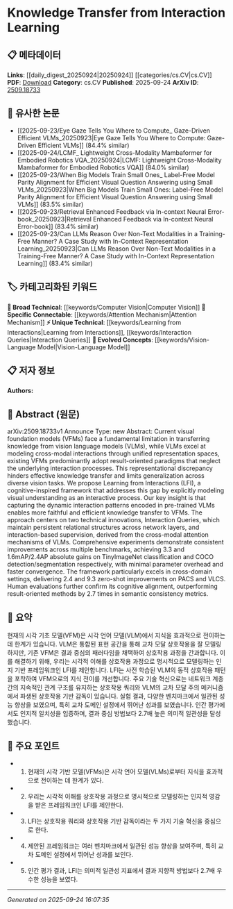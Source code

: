 <!-- KEYWORD_LINKING_METADATA:
{
  "processed_timestamp": "2025-09-24T16:07:35.767280",
  "vocabulary_version": "1.0",
  "selected_keywords": [
    "Computer Vision",
    "Vision-Language Model",
    "Learning from Interactions",
    "Interaction Queries",
    "Attention Mechanism"
  ],
  "rejected_keywords": [],
  "similarity_scores": {
    "Computer Vision": 0.75,
    "Vision-Language Model": 0.85,
    "Learning from Interactions": 0.8,
    "Interaction Queries": 0.78,
    "Attention Mechanism": 0.82
  },
  "extraction_method": "AI_prompt_based",
  "budget_applied": true,
  "candidates_json": {
    "candidates": [
      {
        "surface": "Visual Foundation Models",
        "canonical": "Computer Vision",
        "aliases": [
          "VFMs"
        ],
        "category": "broad_technical",
        "rationale": "Links to a broad technical category relevant to the paper's focus on visual models.",
        "novelty_score": 0.3,
        "connectivity_score": 0.85,
        "specificity_score": 0.6,
        "link_intent_score": 0.75
      },
      {
        "surface": "Vision Language Models",
        "canonical": "Vision-Language Model",
        "aliases": [
          "VLMs"
        ],
        "category": "evolved_concepts",
        "rationale": "Represents an evolved concept crucial for understanding cross-modal interactions discussed in the paper.",
        "novelty_score": 0.4,
        "connectivity_score": 0.9,
        "specificity_score": 0.8,
        "link_intent_score": 0.85
      },
      {
        "surface": "Learning from Interactions",
        "canonical": "Learning from Interactions",
        "aliases": [
          "LFI"
        ],
        "category": "unique_technical",
        "rationale": "Introduces a novel framework specific to the paper, enhancing understanding of interaction-based learning.",
        "novelty_score": 0.75,
        "connectivity_score": 0.7,
        "specificity_score": 0.85,
        "link_intent_score": 0.8
      },
      {
        "surface": "Interaction Queries",
        "canonical": "Interaction Queries",
        "aliases": [],
        "category": "unique_technical",
        "rationale": "A unique technical term introduced in the paper, essential for understanding the proposed framework.",
        "novelty_score": 0.7,
        "connectivity_score": 0.65,
        "specificity_score": 0.8,
        "link_intent_score": 0.78
      },
      {
        "surface": "Cross-modal Attention Mechanisms",
        "canonical": "Attention Mechanism",
        "aliases": [
          "Cross-modal Attention"
        ],
        "category": "specific_connectable",
        "rationale": "Connects to existing knowledge on attention mechanisms, crucial for cross-modal learning.",
        "novelty_score": 0.5,
        "connectivity_score": 0.88,
        "specificity_score": 0.75,
        "link_intent_score": 0.82
      }
    ],
    "ban_list_suggestions": [
      "result-oriented paradigms",
      "semantic consistency metrics"
    ]
  },
  "decisions": [
    {
      "candidate_surface": "Visual Foundation Models",
      "resolved_canonical": "Computer Vision",
      "decision": "linked",
      "scores": {
        "novelty": 0.3,
        "connectivity": 0.85,
        "specificity": 0.6,
        "link_intent": 0.75
      }
    },
    {
      "candidate_surface": "Vision Language Models",
      "resolved_canonical": "Vision-Language Model",
      "decision": "linked",
      "scores": {
        "novelty": 0.4,
        "connectivity": 0.9,
        "specificity": 0.8,
        "link_intent": 0.85
      }
    },
    {
      "candidate_surface": "Learning from Interactions",
      "resolved_canonical": "Learning from Interactions",
      "decision": "linked",
      "scores": {
        "novelty": 0.75,
        "connectivity": 0.7,
        "specificity": 0.85,
        "link_intent": 0.8
      }
    },
    {
      "candidate_surface": "Interaction Queries",
      "resolved_canonical": "Interaction Queries",
      "decision": "linked",
      "scores": {
        "novelty": 0.7,
        "connectivity": 0.65,
        "specificity": 0.8,
        "link_intent": 0.78
      }
    },
    {
      "candidate_surface": "Cross-modal Attention Mechanisms",
      "resolved_canonical": "Attention Mechanism",
      "decision": "linked",
      "scores": {
        "novelty": 0.5,
        "connectivity": 0.88,
        "specificity": 0.75,
        "link_intent": 0.82
      }
    }
  ]
}
-->

# Knowledge Transfer from Interaction Learning

## 📋 메타데이터

**Links**: [[daily_digest_20250924|20250924]] [[categories/cs.CV|cs.CV]]
**PDF**: [Download](https://arxiv.org/pdf/2509.18733.pdf)
**Category**: cs.CV
**Published**: 2025-09-24
**ArXiv ID**: [2509.18733](https://arxiv.org/abs/2509.18733)

## 🔗 유사한 논문
- [[2025-09-23/Eye Gaze Tells You Where to Compute_ Gaze-Driven Efficient VLMs_20250923|Eye Gaze Tells You Where to Compute: Gaze-Driven Efficient VLMs]] (84.4% similar)
- [[2025-09-24/LCMF_ Lightweight Cross-Modality Mambaformer for Embodied Robotics VQA_20250924|LCMF: Lightweight Cross-Modality Mambaformer for Embodied Robotics VQA]] (84.0% similar)
- [[2025-09-23/When Big Models Train Small Ones_ Label-Free Model Parity Alignment for Efficient Visual Question Answering using Small VLMs_20250923|When Big Models Train Small Ones: Label-Free Model Parity Alignment for Efficient Visual Question Answering using Small VLMs]] (83.5% similar)
- [[2025-09-23/Retrieval Enhanced Feedback via In-context Neural Error-book_20250923|Retrieval Enhanced Feedback via In-context Neural Error-book]] (83.4% similar)
- [[2025-09-23/Can LLMs Reason Over Non-Text Modalities in a Training-Free Manner? A Case Study with In-Context Representation Learning_20250923|Can LLMs Reason Over Non-Text Modalities in a Training-Free Manner? A Case Study with In-Context Representation Learning]] (83.4% similar)

## 🏷️ 카테고리화된 키워드
**🧠 Broad Technical**: [[keywords/Computer Vision|Computer Vision]]
**🔗 Specific Connectable**: [[keywords/Attention Mechanism|Attention Mechanism]]
**⚡ Unique Technical**: [[keywords/Learning from Interactions|Learning from Interactions]], [[keywords/Interaction Queries|Interaction Queries]]
**🚀 Evolved Concepts**: [[keywords/Vision-Language Model|Vision-Language Model]]

## 📋 저자 정보

**Authors:** 

## 📄 Abstract (원문)

arXiv:2509.18733v1 Announce Type: new 
Abstract: Current visual foundation models (VFMs) face a fundamental limitation in transferring knowledge from vision language models (VLMs), while VLMs excel at modeling cross-modal interactions through unified representation spaces, existing VFMs predominantly adopt result-oriented paradigms that neglect the underlying interaction processes. This representational discrepancy hinders effective knowledge transfer and limits generalization across diverse vision tasks. We propose Learning from Interactions (LFI), a cognitive-inspired framework that addresses this gap by explicitly modeling visual understanding as an interactive process. Our key insight is that capturing the dynamic interaction patterns encoded in pre-trained VLMs enables more faithful and efficient knowledge transfer to VFMs. The approach centers on two technical innovations, Interaction Queries, which maintain persistent relational structures across network layers, and interaction-based supervision, derived from the cross-modal attention mechanisms of VLMs. Comprehensive experiments demonstrate consistent improvements across multiple benchmarks, achieving 3.3 and 1.6mAP/2.4AP absolute gains on TinyImageNet classification and COCO detection/segmentation respectively, with minimal parameter overhead and faster convergence. The framework particularly excels in cross-domain settings, delivering 2.4 and 9.3 zero-shot improvements on PACS and VLCS. Human evaluations further confirm its cognitive alignment, outperforming result-oriented methods by 2.7 times in semantic consistency metrics.

## 📝 요약

현재의 시각 기초 모델(VFM)은 시각 언어 모델(VLM)에서 지식을 효과적으로 전이하는 데 한계가 있습니다. VLM은 통합된 표현 공간을 통해 교차 모달 상호작용을 잘 모델링하지만, 기존 VFM은 결과 중심의 패러다임을 채택하여 상호작용 과정을 간과합니다. 이를 해결하기 위해, 우리는 시각적 이해를 상호작용 과정으로 명시적으로 모델링하는 인지 기반 프레임워크인 LFI를 제안합니다. LFI는 사전 학습된 VLM의 동적 상호작용 패턴을 포착하여 VFM으로의 지식 전이를 개선합니다. 주요 기술 혁신으로는 네트워크 계층 간의 지속적인 관계 구조를 유지하는 상호작용 쿼리와 VLM의 교차 모달 주의 메커니즘에서 파생된 상호작용 기반 감독이 있습니다. 실험 결과, 다양한 벤치마크에서 일관된 성능 향상을 보였으며, 특히 교차 도메인 설정에서 뛰어난 성과를 보였습니다. 인간 평가에서도 인지적 일치성을 입증하며, 결과 중심 방법보다 2.7배 높은 의미적 일관성을 달성했습니다.

## 🎯 주요 포인트

- 1. 현재의 시각 기반 모델(VFMs)은 시각 언어 모델(VLMs)로부터 지식을 효과적으로 전이하는 데 한계가 있다.
- 2. 우리는 시각적 이해를 상호작용 과정으로 명시적으로 모델링하는 인지적 영감을 받은 프레임워크인 LFI를 제안한다.
- 3. LFI는 상호작용 쿼리와 상호작용 기반 감독이라는 두 가지 기술 혁신을 중심으로 한다.
- 4. 제안된 프레임워크는 여러 벤치마크에서 일관된 성능 향상을 보여주며, 특히 교차 도메인 설정에서 뛰어난 성과를 보인다.
- 5. 인간 평가 결과, LFI는 의미적 일관성 지표에서 결과 지향적 방법보다 2.7배 우수한 성능을 보였다.


---

*Generated on 2025-09-24 16:07:35*